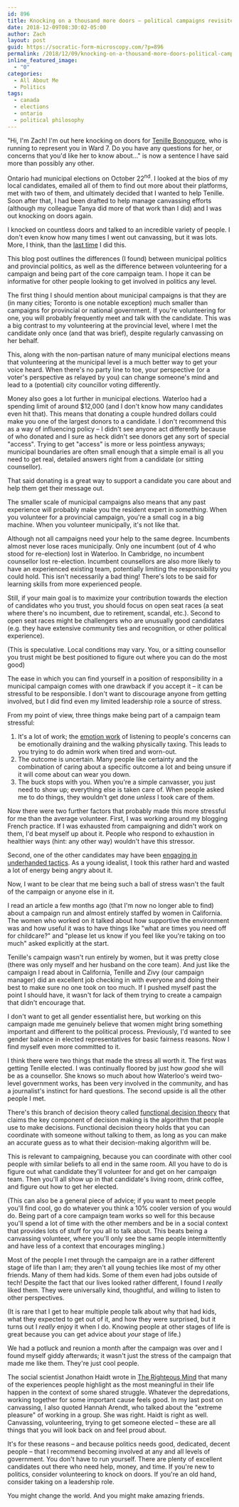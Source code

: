 ```yaml
---
id: 896
title: Knocking on a thousand more doors – political campaigns revisited
date: 2018-12-09T08:30:02-05:00
author: Zach
layout: post
guid: https://socratic-form-microscopy.com/?p=896
permalink: /2018/12/09/knocking-on-a-thousand-more-doors-political-campaigns-revisited/
inline_featured_image:
  - "0"
categories:
  - All About Me
  - Politics
tags:
  - canada
  - elections
  - ontario
  - political philosophy
---
```

"Hi, I'm Zach! I'm out here knocking on doors for <a href="https://www.tenilleb.com/">Tenille Bonoguore</a>, who is running to represent you in Ward 7. Do you have any questions for her, or concerns that you'd like her to know about…" is now a sentence I have said more than possibly any other.

Ontario had municipal elections on October 22<sup>nd</sup>. I looked at the bios of my local candidates, emailed all of them to find out more about their platforms, met with two of them, and ultimately decided that I wanted to help Tenille. Soon after that, I had been drafted to help manage canvassing efforts (although my colleague Tanya did more of that work than I did) and I was out knocking on doors again.

I knocked on countless doors and talked to an incredible variety of people. I don't even know how many times I went out canvassing, but it was lots. More, I think, than the <a href="https://socratic-form-microscopy.com/2018/06/11/what-i-learned-knocking-on-thousands-of-doors-thoughts-on-canvassing/">last time</a> I did this.

This blog post outlines the differences (I found) between municipal politics and provincial politics, as well as the difference between volunteering for a campaign and being part of the core campaign team. I hope it can be informative for other people looking to get involved in politics any level.

The first thing I should mention about municipal campaigns is that they are (in many cities; Toronto is one notable exception) much smaller than campaigns for provincial or national government. If you're volunteering for one, you will probably frequently meet and talk with the candidate. This was a big contrast to my volunteering at the provincial level, where I met the candidate only once (and that was brief), despite regularly canvassing on her behalf.

This, along with the non-partisan nature of many municipal elections means that volunteering at the municipal level is a much better way to get your voice heard. When there's no party line to toe, your perspective (or a voter's perspective as relayed by you) can change someone's mind and lead to a (potential) city councillor voting differently.

Money also goes a lot further in municipal elections. Waterloo had a spending limit of around $12,000 (and I don't know how many candidates even hit that). This means that donating a couple hundred dollars could make you one of the largest donors to a candidate. I don't recommend this as a way of influencing policy – I didn't see anyone act differently because of who donated and I sure as heck didn't see donors get any sort of special "access". Trying to get "access" is more or less pointless anyways; municipal boundaries are often small enough that a simple email is all you need to get real, detailed answers right from a candidate (or sitting counsellor).

That said donating is a great way to support a candidate you care about and help them get their message out.

The smaller scale of municipal campaigns also means that any past experience will probably make you the resident expert in <em>something</em>. When you volunteer for a provincial campaign, you're a small cog in a big machine. When you volunteer municipally, it's not like that.

Although not all campaigns need your help to the same degree. Incumbents almost never lose races municipally. Only one incumbent (out of 4 who stood for re-election) lost in Waterloo. In Cambridge, no incumbent counsellor lost re-election. Incumbent counsellors are also more likely to have an experienced existing team, potentially limiting the responsibility you could hold. This isn't necessarily a bad thing! There's lots to be said for learning skills from more experienced people.

Still, if your main goal is to maximize your contribution towards the election of candidates who you trust, you should focus on open seat races (a seat where there's no incumbent, due to retirement, scandal, etc.). Second to open seat races might be challengers who are unusually good candidates (e.g. they have extensive community ties and recognition, or other political experience).

(This is speculative. Local conditions may vary. You, or a sitting counsellor you trust might be best positioned to figure out where you can do the most good)

The ease in which you can find yourself in a position of responsibility in a municipal campaign comes with one drawback if you accept it – it can be stressful to be responsible. I don't want to discourage anyone from getting involved, but I did find even my limited leadership role a source of stress.

From my point of view, three things make being part of a campaign team stressful:
<ol>
 	<li>It's a lot of work; the <a href="https://socratic-form-microscopy.com/2017/12/10/book-review-the-managed-heart/">emotion work</a> of listening to people's concerns can be emotionally draining and the walking physically taxing. This leads to you trying to do admin work when tired and worn-out.</li>
 	<li>The outcome is uncertain. Many people like certainty and the combination of caring about a specific outcome a lot and being unsure if it will come about can wear you down.</li>
 	<li>The buck stops with you. When you're a simple canvasser, you just need to show up; everything else is taken care of. When people asked me to do things, they wouldn't get done <em>unless</em> I took care of them.</li>
</ol>
Now there were two further factors that probably made this more stressful for me than the average volunteer. First, I was working around my blogging French practice. If I was exhausted from campaigning and didn't work on them, I'd beat myself up about it. People who respond to exhaustion in healthier ways (hint: any other way) wouldn't have this stressor.

Second, one of the other candidates may have been <a href="https://twitter.com/ajreinhart/status/1053351762793508866">engaging in underhanded tactics</a>. As a young idealist, I took this rather hard and wasted a lot of energy being angry about it.

Now, I want to be clear that me being such a ball of stress wasn't the fault of the campaign or anyone else in it.

I read an article a few months ago (that I'm now no longer able to find) about a campaign run and almost entirely staffed by women in California. The women who worked on it talked about how supportive the environment was and how useful it was to have things like "what are times you need off for childcare?" and "please let us know if you feel like you're taking on too much" asked explicitly at the start.

Tenille's campaign wasn't run entirely by women, but it was pretty close (there was only myself and her husband on the core team). And just like the campaign I read about in California, Tenille and Zivy (our campaign manager) did an excellent job checking in with everyone and doing their best to make sure no one took on too much. If I pushed myself past the point I should have, it wasn't for lack of them trying to create a campaign that didn't encourage that.

I don't want to get all gender essentialist here, but working on this campaign made me genuinely believe that women might bring something important and different to the political process. Previously, I'd wanted to see gender balance in elected representatives for basic fairness reasons. Now I find myself even more committed to it.

I think there were two things that made the stress all worth it. The first was getting Tenille elected. I was continually floored by just how <em>good</em> she will be as a counsellor. She knows so much about how Waterloo's weird two-level government works, has been very involved in the community, and has a journalist's instinct for hard questions. The second upside is all the other people I met.

There's this branch of decision theory called <a href="https://intelligence.org/files/DeathInDamascus.pdf">functional decision theory</a> that claims the key component of decision making is the algorithm that people use to make decisions. Functional decision theory holds that you can coordinate with someone without talking to them, as long as you can make an accurate guess as to what their decision-making algorithm will be.

This is relevant to campaigning, because you can coordinate with other cool people with similar beliefs to all end in the same room. All you have to do is figure out what candidate they'll volunteer for and get on her campaign team. Then you'll all show up in that candidate's living room, drink coffee, and figure out how to get her elected.

(This can also be a general piece of advice; if you want to meet people you'll find cool, go do whatever you think a 10% cooler version of you would do. Being part of a core campaign team works so well for this because you'll spend a lot of time with the other members and be in a social context that provides lots of stuff for you all to talk about. This beats being a canvassing volunteer, where you'll only see the same people intermittently and have less of a context that encourages mingling.)

Most of the people I met through the campaign are in a rather different stage of life than I am; they aren't all young techies like most of my other friends. Many of them had kids. Some of them even had jobs outside of tech! Despite the fact that our lives looked rather different, I found I <em>really</em> liked them. They were universally kind, thoughtful, and willing to listen to other perspectives.

(It is rare that I get to hear multiple people talk about why that had kids, what they expected to get out of it, and how they were surprised, but it turns out I <em>really</em> enjoy it when I do. Knowing people at other stages of life is great because you can get advice about <em>your</em> stage of life.)

We had a potluck and reunion a month after the campaign was over and I found myself giddy afterwards; it wasn't just the stress of the campaign that made me like them. They're just cool people.

The social scientist Jonathon Haidt wrote in <a href="https://socratic-form-microscopy.com/2018/02/25/book-review-the-righteous-mind/">The Righteous Mind</a> that many of the experiences people highlight as the most meaningful in their life happen in the context of some shared struggle. Whatever the depredations, working together for some important cause feels good. In my last post on canvassing, I also quoted Hannah Arendt, who talked about the "extreme pleasure" of working in a group. She was right. Haidt is right as well. Canvassing, volunteering, trying to get someone elected – these are all things that you will look back on and feel proud about.

It's for these reasons – and because politics needs good, dedicated, decent people – that I recommend becoming involved at any and all levels of government. You don't have to run yourself. There are plenty of excellent candidates out there who need help, money, and time. If you're new to politics, consider volunteering to knock on doors. If you're an old hand, consider taking on a leadership role.

You might change the world. And you might make amazing friends.